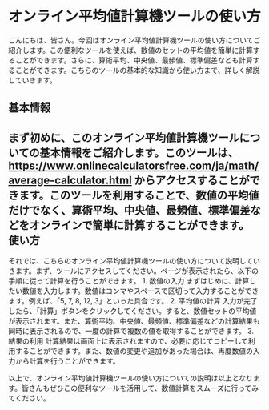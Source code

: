 オンライン平均値計算機ツールの使い方
==================

こんにちは、皆さん。今回はオンライン平均値計算機ツールの使い方についてご紹介します。この便利なツールを使えば、数値のセットの平均値を簡単に計算することができます。さらに、算術平均、中央値、最頻値、標準偏差なども計算することができます。こちらのツールの基本的な知識から使い方まで、詳しく解説していきます。

基本情報
----

まず初めに、このオンライン平均値計算機ツールについての基本情報をご紹介します。このツールは、<https://www.onlinecalculatorsfree.com/ja/math/average-calculator.html> からアクセスすることができます。このツールを利用することで、数値の平均値だけでなく、算術平均、中央値、最頻値、標準偏差などをオンラインで簡単に計算することができます。 使い方
---

それでは、こちらのオンライン平均値計算機ツールの使い方について説明していきます。まず、ツールにアクセスしてください。ページが表示されたら、以下の手順に従って計算を行うことができます。 1. 数値の入力 まずはじめに、計算したい数値を入力します。数値はコンマやスペースで区切って入力することができます。例えば、「5, 7, 8, 12, 3」といった具合です。
2. 平均値の計算 入力が完了したら、「計算」ボタンをクリックしてください。すると、数値セットの平均値が表示されます。また、算術平均、中央値、最頻値、標準偏差などの計算結果も同時に表示されるので、一度の計算で複数の値を取得することができます。
3. 結果の利用 計算結果は画面上に表示されますので、必要に応じてコピーして利用することができます。また、数値の変更や追加があった場合は、再度数値の入力から計算を行うことができます。

以上で、オンライン平均値計算機ツールの使い方についての説明は以上となります。皆さんもぜひこの便利なツールを活用して、数値計算をスムーズに行ってみてください。